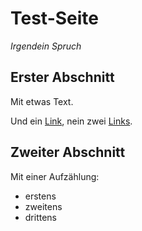# Test-Seite
*Irgendein Spruch*

## Erster Abschnitt

Mit etwas Text.

Und ein [Link](/test), nein zwei [Links](test.html).

## Zweiter Abschnitt

Mit einer Aufzählung:
* erstens
* zweitens
* drittens
